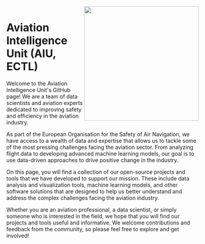 <img align="right" width="300" height="300" src="https://www.eurocontrol.int/sites/default/files/2020-07/ec-logo-default.svg">

# Aviation Intelligence Unit (AIU, ECTL)

Welcome to the Aviation Intelligence Unit's GitHub page! We are a team of data scientists and aviation experts dedicated to improving safety and efficiency in the aviation industry. 

As part of the European Organisation for the Safety of Air Navigation, we have access to a wealth of data and expertise that allows us to tackle some of the most pressing challenges facing the aviation sector. From analyzing flight data to developing advanced machine learning models, our goal is to use data-driven approaches to drive positive change in the industry.

On this page, you will find a collection of our open-source projects and tools that we have developed to support our mission. These include data analysis and visualization tools, machine learning models, and other software solutions that are designed to help us better understand and address the complex challenges facing the aviation industry.

Whether you are an aviation professional, a data scientist, or simply someone who is interested in the field, we hope that you will find our projects and tools useful and informative. We welcome contributions and feedback from the community, so please feel free to explore and get involved!

